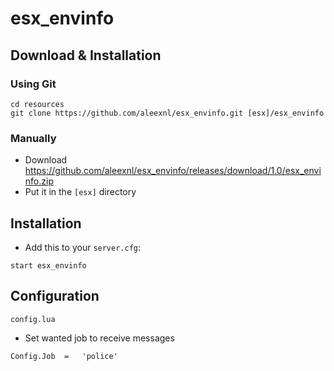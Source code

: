 # esx_envinfo

## Download & Installation

### Using Git

```
cd resources
git clone https://github.com/aleexnl/esx_envinfo.git [esx]/esx_envinfo
```

### Manually

- Download https://github.com/aleexnl/esx_envinfo/releases/download/1.0/esx_envinfo.zip
- Put it in the `[esx]` directory

## Installation

- Add this to your `server.cfg`:

```
start esx_envinfo
```

## Configuration

`config.lua`

- Set wanted job to receive messages

```
Config.Job  =   'police'
```
